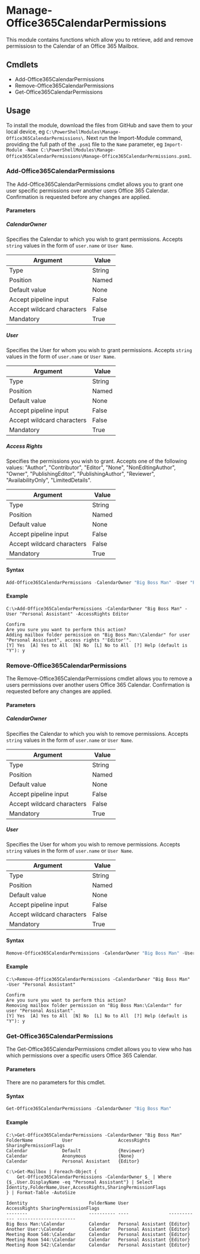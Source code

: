 # Manage-Office365CalendarPermissions
This module contains functions which allow you to retrieve, add and remove permissiosn to the Calendar of an Office 365 Mailbox.

## Cmdlets
* Add-Office365CalendarPermissions
* Remove-Office365CalendarPermissions
* Get-Office365CalendarPermissions

## Usage
To install the module, download the files from GitHub and save them to your local device, eg `C:\PowerShellModules\Manage-Office365CalendarPermissions\`.  Next run the Import-Module command, providing the full path of the `.psm1` file to the `Name` parameter, eg `Import-Module -Name C:\PowerShellModules\Manage-Office365CalendarPermissions\Manage-Office365CalendarPermissions.psm1`.
### Add-Office365CalendarPermissions
The Add-Office365CalendarPermissions cmdlet allows you to grant one user specific permissions over another users Office 365 Calendar.  Confirmation is requested before any changes are applied.
#### Parameters
##### CalendarOwner
Specifies the Calendar to which you wish to grant permissions.  Accepts `string` values in the form of `user.name` or `User Name`.

Argument | Value
--- | ---
Type | String
Position | Named
Default value | None
Accept pipeline input | False
Accept wildcard characters | False
Mandatory | True
##### User
Specifies the User for whom you wish to grant permissions.  Accepts `string` values in the form of `user.name` or `User Name`.

Argument | Value
--- | ---
Type | String
Position | Named
Default value | None
Accept pipeline input | False
Accept wildcard characters | False
Mandatory | True
##### Access Rights
Specifies the permissions you wish to grant.  Accepts one of the following values: "Author", "Contributor", "Editor", "None", "NonEditingAuthor", "Owner", "PublishingEditor", "PublishingAuthor", "Reviewer", "AvailabilityOnly", "LimitedDetails".

Argument | Value
--- | ---
Type | String
Position | Named
Default value | None
Accept pipeline input | False
Accept wildcard characters | False
Mandatory | True
#### Syntax
```powershell
Add-Office365CalendarPermissions -CalendarOwner "Big Boss Man" -User "Personal Assistant" -AccessRights Editor
```
#### Example
```
C:\>Add-Office365CalendarPermissions -CalendarOwner "Big Boss Man" -User "Personal Assistant" -AccessRights Editor

Confirm
Are you sure you want to perform this action?
Adding mailbox folder permission on "Big Boss Man:\Calendar" for user "Personal Assistant", access rights "'Editor'".
[Y] Yes  [A] Yes to All  [N] No  [L] No to All  [?] Help (default is "Y"): y
```
### Remove-Office365CalendarPermissions
The Remove-Office365CalendarPermissions cmdlet allows you to remove a users permissions over another users Office 365 Calendar.  Confirmation is requested before any changes are applied.
#### Parameters
##### CalendarOwner
Specifies the Calendar to which you wish to remove permissions.  Accepts `string` values in the form of `user.name` or `User Name`.

Argument | Value
--- | ---
Type | String
Position | Named
Default value | None
Accept pipeline input | False
Accept wildcard characters | False
Mandatory | True
##### User
Specifies the User for whom you wish to remove permissions.  Accepts `string` values in the form of `user.name` or `User Name`.

Argument | Value
--- | ---
Type | String
Position | Named
Default value | None
Accept pipeline input | False
Accept wildcard characters | False
Mandatory | True
#### Syntax
```powershell
Remove-Office365CalendarPermissions -CalendarOwner "Big Boss Man" -User "Personal Assistant"
```
#### Example
```
C:\>Remove-Office365CalendarPermissions -CalendarOwner "Big Boss Man" -User "Personal Assistant"

Confirm
Are you sure you want to perform this action?
Removing mailbox folder permission on "Big Boss Man:\Calendar" for user "Personal Assistant".
[Y] Yes  [A] Yes to All  [N] No  [L] No to All  [?] Help (default is "Y"): y
```
### Get-Office365CalendarPermissions
The Get-Office365CalendarPermissions cmdlet allows you to view who has which permissions over a specific users Office 365 Calendar.
#### Parameters
There are no parameters for this cmdlet.
#### Syntax
```powershell
Get-Office365CalendarPermissions -CalendarOwner "Big Boss Man"
```
#### Example
```
C:\>Get-Office365CalendarPermissions -CalendarOwner "Big Boss Man"
FolderName           User                 AccessRights                              SharingPermissionFlags
Calendar             Default              {Reviewer}
Calendar             Anonymous            {None}
Calendar             Personal Assistant   {Editor}
```

```
C:\>Get-Mailbox | Foreach-Object {
    Get-Office365CalendarPermissions -CalendarOwner $_ | Where {$_.User.DisplayName -eq "Personal Assistant"} | Select Identity,FolderName,User,AccessRights,SharingPermissionFlags
} | Format-Table -AutoSize

Identity                       FolderName User               AccessRights SharingPermissionFlags
--------                       ---------- ----               ------------ ----------------------
Big Boss Man:\Calendar         Calendar   Personal Assistant {Editor}
Another User:\Calendar         Calendar   Personal Assistant {Editor}
Meeting Room 546:\Calendar     Calendar   Personal Assistant {Editor}
Meeting Room 544:\Calendar     Calendar   Personal Assistant {Editor}
Meeting Room 542:\Calendar     Calendar   Personal Assistant {Editor}
```